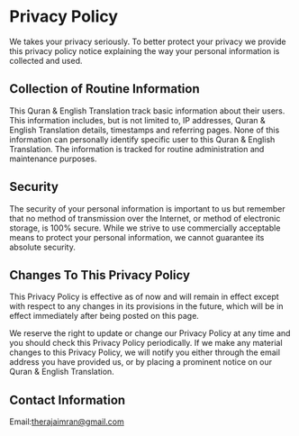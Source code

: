 # Privacy Policy

We takes your privacy seriously. To better protect your privacy we provide this privacy policy notice explaining the way your personal information is collected and used.


## Collection of Routine Information

This  Quran & English Translation track basic information about their users. This information includes, but is not limited to, IP addresses,  Quran & English Translation details, timestamps and referring pages. None of this information can personally identify specific user to this Quran & English Translation. The information is tracked for routine administration and maintenance purposes.






## Security

The security of your personal information is important to us but remember that no method of transmission over the Internet, or method of electronic storage, is 100% secure. While we strive to use commercially acceptable means to protect your personal information, we cannot guarantee its absolute security.


## Changes To This Privacy Policy

This Privacy Policy is effective as of now and will remain in effect except with respect to any changes in its provisions in the future, which will be in effect immediately after being posted on this page.

We reserve the right to update or change our Privacy Policy at any time and you should check this Privacy Policy periodically. If we make any material changes to this Privacy Policy, we will notify you either through the email address you have provided us, or by placing a prominent notice on our  Quran & English Translation.


## Contact Information

Email:therajaimran@gmail.com
